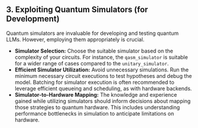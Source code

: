 ## 3. Exploiting Quantum Simulators (for Development)

Quantum simulators are invaluable for developing and testing quantum LLMs. However, employing them appropriately is crucial.

* **Simulator Selection:** Choose the suitable simulator based on the complexity of your circuits.  For instance, the `qasm_simulator` is suitable for a wider range of cases compared to the `unitary_simulator`.
* **Efficient Simulator Utilization:** Avoid unnecessary simulations. Run the minimum necessary circuit executions to test hypotheses and debug the model.  Batching for simulator execution is often recommended to leverage efficient queueing and scheduling, as with hardware backends.
* **Simulator-to-Hardware Mapping:** The knowledge and experience gained while utilizing simulators should inform decisions about mapping those strategies to quantum hardware. This includes understanding performance bottlenecks in simulation to anticipate limitations on hardware.


